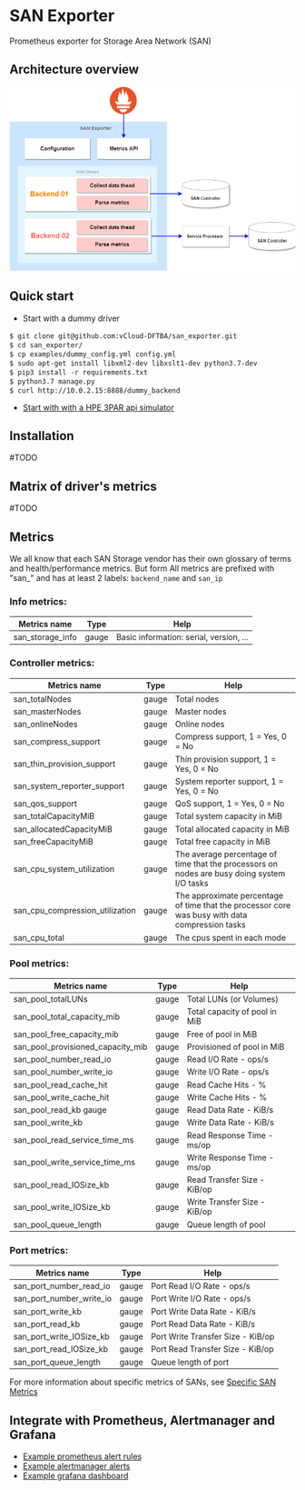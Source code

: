 # SAN Exporter
Prometheus exporter for Storage Area Network (SAN)

## Architecture overview
![SAN exporter architecture](docs/images/architecture.png)

## Quick start

- Start with a dummy driver

```
$ git clone git@github.com:vCloud-DFTBA/san_exporter.git
$ cd san_exporter/
$ cp examples/dummy_config.yml config.yml
$ sudo apt-get install libxml2-dev libxslt1-dev python3.7-dev
$ pip3 install -r requirements.txt
$ python3.7 manage.py
$ curl http://10.0.2.15:8888/dummy_backend
```

- [Start with with a HPE 3PAR api simulator](docs/quickstart_with_simulator.md)

## Installation
#TODO

## Matrix of driver's metrics
#TODO

## Metrics

We all know that each SAN Storage vendor has their own glossary of terms and health/performance metrics.
But form
All metrics are prefixed with "san_" and has at least 2 labels: `backend_name` and `san_ip`

### Info metrics:
| Metrics name     | Type  | Help                                    |
| ---------------- | ----- | --------------------------------------- |
| san_storage_info | gauge | Basic information: serial, version, ... |

### Controller metrics:
| Metrics name                    | Type  | Help                                                                                            |
| ------------------------------- | ----- | ----------------------------------------------------------------------------------------------- |
| san_totalNodes                  | gauge | Total nodes                                                                                     |
| san_masterNodes                 | gauge | Master nodes                                                                                    |
| san_onlineNodes                 | gauge | Online nodes                                                                                    |
| san_compress_support            | gauge | Compress support, 1 = Yes, 0 = No                                                               |
| san_thin_provision_support      | gauge | Thin provision support, 1 = Yes, 0 = No                                                         |
| san_system_reporter_support     | gauge | System reporter support, 1 = Yes, 0 = No                                                        |
| san_qos_support                 | gauge | QoS support, 1 = Yes, 0 = No                                                                    |
| san_totalCapacityMiB            | gauge | Total system capacity in MiB                                                                    |
| san_allocatedCapacityMiB        | gauge | Total allocated capacity in MiB                                                                 |
| san_freeCapacityMiB             | gauge | Total free capacity in MiB                                                                      |
| san_cpu_system_utilization      | gauge | The average percentage of time that the processors on nodes are busy doing system I/O tasks     |
| san_cpu_compression_utilization | gauge | The approximate percentage of time that the processor core was busy with data compression tasks |
| san_cpu_total                   | gauge | The cpus spent in each mode                                                                     |

### Pool metrics:
| Metrics name                      | Type  | Help                          |
| --------------------------------- | ----- | ----------------------------- |
| san_pool_totalLUNs                | gauge | Total LUNs (or Volumes)       |
| san_pool_total_capacity_mib       | gauge | Total capacity of pool in MiB |
| san_pool_free_capacity_mib        | gauge | Free of pool in MiB           |
| san_pool_provisioned_capacity_mib | gauge | Provisioned of pool in MiB    |
| san_pool_number_read_io           | gauge | Read I/O Rate - ops/s         |
| san_pool_number_write_io          | gauge | Write I/O Rate - ops/s        |
| san_pool_read_cache_hit           | gauge | Read Cache Hits - %           |
| san_pool_write_cache_hit          | gauge | Write Cache Hits - %          |
| san_pool_read_kb gauge            | gauge | Read Data Rate - KiB/s        |
| san_pool_write_kb                 | gauge | Write Data Rate - KiB/s       |
| san_pool_read_service_time_ms     | gauge | Read Response Time - ms/op    |
| san_pool_write_service_time_ms    | gauge | Write Response Time - ms/op   |
| san_pool_read_IOSize_kb           | gauge | Read Transfer Size - KiB/op   |
| san_pool_write_IOSize_kb          | gauge | Write Transfer Size - KiB/op  |
| san_pool_queue_length             | gauge | Queue length of pool          |

### Port metrics:
| Metrics name             | Type  | Help                              |
| ------------------------ | ----- | --------------------------------- |
| san_port_number_read_io  | gauge | Port Read I/O Rate - ops/s        |
| san_port_number_write_io | gauge | Port Write I/O Rate - ops/s       |
| san_port_write_kb        | gauge | Port Write Data Rate - KiB/s      |
| san_port_read_kb         | gauge | Port Read Data Rate - KiB/s       |
| san_port_write_IOSize_kb | gauge | Port Write Transfer Size - KiB/op |
| san_port_read_IOSize_kb  | gauge | Port Read Transfer Size - KiB/op  |
| san_port_queue_length    | gauge | Queue length of port              |

For more information about specific metrics of SANs, see [Specific SAN Metrics](docs/specific_san_metrics.md)

## Integrate with Prometheus, Alertmanager and Grafana

- [Example prometheus alert rules](examples/rules)
- [Example alertmanager alerts](examples/alerts)
- [Example grafana dashboard](examples/dashboards)

